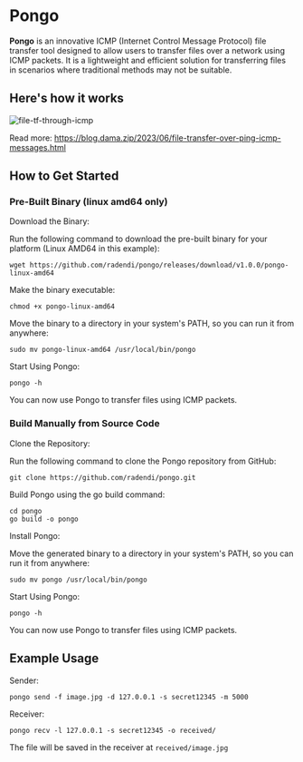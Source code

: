 # Pongo
**Pongo** is an innovative ICMP (Internet Control Message Protocol) file transfer tool designed to allow users to transfer files over a network using ICMP packets. It is a lightweight and efficient solution for transferring files in scenarios where traditional methods may not be suitable.

## Here's how it works
![file-tf-through-icmp](https://github.com/radendi/go-icmp/assets/73756341/18b76660-b684-4521-b7ad-e288193f31d1)


Read more: https://blog.dama.zip/2023/06/file-transfer-over-ping-icmp-messages.html

## How to Get Started
### Pre-Built Binary (linux amd64 only)

Download the Binary:

Run the following command to download the pre-built binary for your platform (Linux AMD64 in this example):

```
wget https://github.com/radendi/pongo/releases/download/v1.0.0/pongo-linux-amd64
```

Make the binary executable:
```
chmod +x pongo-linux-amd64
```

Move the binary to a directory in your system's PATH, so you can run it from anywhere:
```
sudo mv pongo-linux-amd64 /usr/local/bin/pongo
```

Start Using Pongo:
```
pongo -h
```

You can now use Pongo to transfer files using ICMP packets.

### Build Manually from Source Code

Clone the Repository:

Run the following command to clone the Pongo repository from GitHub:
```
git clone https://github.com/radendi/pongo.git
```

Build Pongo using the go build command:
```
cd pongo
go build -o pongo
```
Install Pongo:

Move the generated binary to a directory in your system's PATH, so you can run it from anywhere:
```
sudo mv pongo /usr/local/bin/pongo
```

Start Using Pongo:
```
pongo -h
```
You can now use Pongo to transfer files using ICMP packets.

## Example Usage
Sender:
```
pongo send -f image.jpg -d 127.0.0.1 -s secret12345 -m 5000
```

Receiver:
```
pongo recv -l 127.0.0.1 -s secret12345 -o received/
```
The file will be saved in the receiver at `received/image.jpg`

